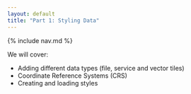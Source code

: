 ```yaml
---
layout: default
title: "Part 1: Styling Data"
---
```


{% include nav.md %}

We will cover:
- Adding different data types (file, service and vector tiles) 
- Coordinate Reference Systems (CRS)
- Creating and loading styles
